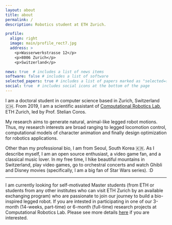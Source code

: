 ```yaml
---
layout: about
title: about
permalink: /
description: Robotics student at ETH Zurich.

profile:
  align: right
  image: main/profile_rect7.jpg
  address: >
    <p>Wasserwerkstrasse 12</p>
    <p>8006 Zurich</p>
    <p>Switzerland</p>

news: true  # includes a list of news items
software: false # includes a list of software
selected_papers: true # includes a list of papers marked as "selected={true}"
social: true  # includes social icons at the bottom of the page
---
```


I am a doctoral student in computer science based in Zurich, Switzerland 🇨🇭. 
From 2019, I am a scientific assistant of [Computational Robotics Lab](http://crl.ethz.ch), ETH Zurich, led by Prof. Stelian Coros.

My research aims to generate natural, animal-like legged robot motions. 
Thus, my research interests are broad ranging to legged locomotion control, computational models of character animation and finally design optimization for robotics applications. 

Other than my professional bio, I am from Seoul, South Korea 🇰🇷. 
As I describe myself, I am an open source enthusiast, a video game fan, and a classical music lover. 
In my free time, I hike beautiful mountains in Switzerland, play video games, go to orchestral concerts and watch Ghibli and Disney movies (specifically, I am a big fan of Star Wars series). :D

------
I am currently looking for self-motivated Master students (from ETH or students from any other institutes who can visit ETH Zurich by an available exchanging program) who are passionate to join our journey to build a bio-inspired legged robot. 
If you are intested in participating in one of our 3-month (14-weeks, part-time) or 6-month (full-time) research projects at Computational Robotics Lab. 
Please see more details [here](/bio-inspired-robots/) if you are interested.



<!-- Write your biography here. Tell the world about yourself. Link to your favorite [subreddit](http://reddit.com){:target="\_blank"}. You can put a picture in, too. The code is already in, just name your picture `prof_pic.jpg` and put it in the `img/` folder.
Put your address / P.O. box / other info right below your picture. You can also disable any these elements by editing `profile` property of the YAML header of your `_pages/about.md`. Edit `_bibliography/papers.bib` and Jekyll will render your [publications page](/al-folio/publications/) automatically.
Link to your social media connections, too. This theme is set up to use [Font Awesome icons](http://fortawesome.github.io/Font-Awesome/){:target="\_blank"} and [Academicons](https://jpswalsh.github.io/academicons/){:target="\_blank"}, like the ones below. Add your Facebook, Twitter, LinkedIn, Google Scholar, or just disable all of them. -->
